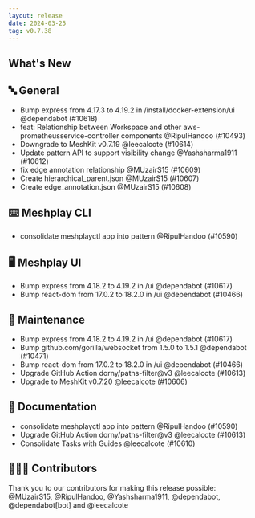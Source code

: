 ```yaml
---
layout: release
date: 2024-03-25
tag: v0.7.38
---
```


## What's New
## 🔤 General
- Bump express from 4.17.3 to 4.19.2 in /install/docker-extension/ui @dependabot (#10618)
- feat: Relationship between Workspace and other aws-prometheusservice-controller components @RipulHandoo (#10493)
- Downgrade to MeshKit v0.7.19 @leecalcote (#10614)
- Update pattern API to support visibility change @Yashsharma1911 (#10612)
- fix edge annotation relationship @MUzairS15 (#10609)
- Create hierarchical_parent.json @MUzairS15 (#10607)
- Create edge_annotation.json @MUzairS15 (#10608)

## ⌨️ Meshplay CLI

- consolidate meshplayctl app into pattern @RipulHandoo (#10590)

## 🖥 Meshplay UI

- Bump express from 4.18.2 to 4.19.2 in /ui @dependabot (#10617)
- Bump react-dom from 17.0.2 to 18.2.0 in /ui @dependabot (#10466)

## 🧰 Maintenance

- Bump express from 4.18.2 to 4.19.2 in /ui @dependabot (#10617)
- Bump github.com/gorilla/websocket from 1.5.0 to 1.5.1 @dependabot (#10471)
- Bump react-dom from 17.0.2 to 18.2.0 in /ui @dependabot (#10466)
- Upgrade GitHub Action dorny/paths-filter@v3 @leecalcote (#10613)
- Upgrade to MeshKit v0.7.20 @leecalcote (#10606)

## 📖 Documentation

- consolidate meshplayctl app into pattern @RipulHandoo (#10590)
- Upgrade GitHub Action dorny/paths-filter@v3 @leecalcote (#10613)
- Consolidate Tasks with Guides @leecalcote (#10610)

## 👨🏽‍💻 Contributors

Thank you to our contributors for making this release possible:
@MUzairS15, @RipulHandoo, @Yashsharma1911, @dependabot, @dependabot[bot] and @leecalcote
